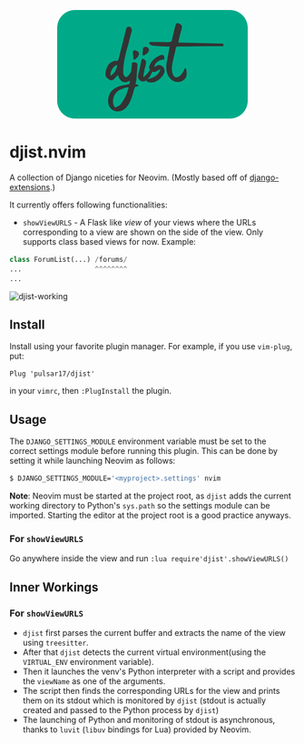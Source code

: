 <p align="center">
   <img src="./djist.png" alt="djist plugin for neovim"/>
</p>

# djist.nvim
A collection of Django niceties for Neovim. (Mostly based off of [django-extensions](https://github.com/django-extensions/django-extensions).)

It currently offers following functionalities:
- `showViewURLS` - A Flask like *view* of your views where the URLs corresponding to a view are shown on the side of the view. Only supports class based views for now. Example:
```python
class ForumList(...) /forums/
...                  ^^^^^^^^
...
```
![djist-working](https://user-images.githubusercontent.com/42387090/138939490-5570784b-50cd-46e4-8a4a-3d4877b31c07.gif)


## Install

Install using your favorite plugin manager.
For example, if you use `vim-plug`, put:
```
Plug 'pulsar17/djist'
```
in your `vimrc`, then `:PlugInstall` the plugin.

## Usage
The `DJANGO_SETTINGS_MODULE` environment variable must be set to the correct settings module before running this plugin. This can be done by setting it while launching Neovim as follows:
```sh
$ DJANGO_SETTINGS_MODULE='<myproject>.settings' nvim
```

**Note**: Neovim must be started at the project root, as `djist` adds the current working directory to Python's `sys.path` so the settings module can be imported. Starting the editor at the project root is a good practice anyways.

### For `showViewURLS`
Go anywhere inside the view and run `:lua require'djist'.showViewURLS()`

## Inner Workings
### For `showViewURLS`
- `djist` first parses the current buffer and extracts the name of the view using `treesitter`.
- After that `djist` detects the current virtual environment(using the `VIRTUAL_ENV` environment variable).
- Then it launches the venv's Python interpreter with a script and provides the `viewName` as one of the arguments.
- The script then finds the corresponding URLs for the view and prints them on its stdout which is monitored by `djist` (stdout is actually created and passed to the Python process by `djist`)
- The launching of Python and monitoring of stdout is asynchronous, thanks to `luvit` (`libuv` bindings for Lua) provided by Neovim.
